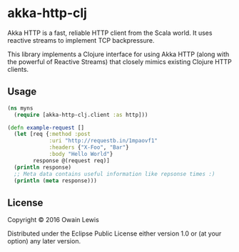 # akka-http-clj

Akka HTTP is a fast, reliable HTTP client from the Scala world. It uses reactive streams to implement TCP backpressure.

This library implements a Clojure interface for using Akka HTTP (along with the powerful of Reactive Streams) that closely
mimics existing Clojure HTTP clients.

## Usage

```clojure
(ns myns
  (require [akka-http-clj.client :as http]))

(defn example-request []
  (let [req {:method :post
             :uri "http://requestb.in/1mpaovf1"
             :headers {"X-Foo", "Bar"}
             :body "Hello World"}
        response @(request req)]
  (println response)
  ;; Meta data contains useful information like repsonse times :)
  (println (meta response)))
```

## License

Copyright © 2016 Owain Lewis

Distributed under the Eclipse Public License either version 1.0 or (at
your option) any later version.
